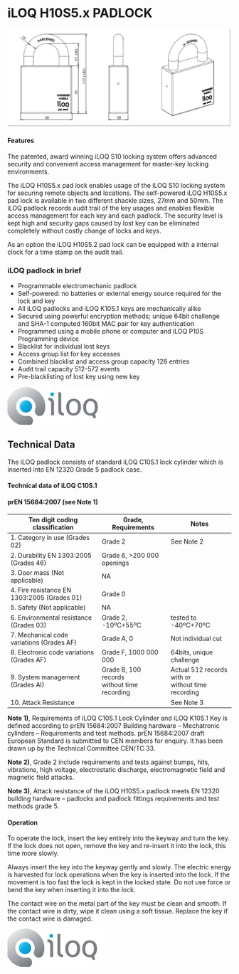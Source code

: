 # iLOQ H10S5.x PADLOCK

![](_page_0_Figure_1.jpeg)

#### Features

The patented, award winning iLOQ S10 locking system offers advanced security and convenient access management for master-key locking environments.

The iLOQ H10S5.x pad lock enables usage of the iLOQ S10 locking system for securing remote objects and locations. The self-powered iLOQ H10S5.x pad lock is available in two different shackle sizes, 27mm and 50mm. The iLOQ padlock records audit trail of the key usages and enables flexible access management for each key and each padlock. The security level is kept high and security gaps caused by lost key can be eliminated completely without costly change of locks and keys.

As an option the iLOQ H10S5.2 pad lock can be equipped with a internal clock for a time stamp on the audit trail.

### iLOQ padlock in brief

- Programmable electromechanic padlock
- Self-powered: no batteries or external energy source required for the lock and key
- All iLOQ padlocks and iLOQ K10S.1 keys are mechanically alike
- Secured using powerful encryption methods; unique 64bit challenge and SHA-1 computed 160bit MAC pair for key authentication
- Programmed using a mobile phone or computer and iLOQ P10S Programming device
- Blacklist for individual lost keys
- Access group list for key accesses
- Combined blacklist and access group capacity 128 entries
- Audit trail capacity 512-572 events
- Pre-blacklisting of lost key using new key

![](_page_0_Picture_17.jpeg)

## Technical Data

The iLOQ padlock consists of standard iLOQ C10S.1 lock cylinder which is inserted into EN 12320 Grade 5 padlock case.

#### **Technical data of iLOQ C10S.1**

#### **prEN 15684:2007 (see Note 1)**

| Ten digit coding classification             | Grade, Requirements                            | Notes                                                |
|---------------------------------------------|------------------------------------------------|------------------------------------------------------|
| 1. Category in use (Grades 02)              | Grade 2                                        | See Note 2                                           |
| 2. Durability EN 1303:2005 (Grades 46)      | Grade 6, >200 000 openings                     |                                                      |
| 3. Door mass (Not applicable)               | NA                                             |                                                      |
| 4. Fire resistance EN 1303:2005 (Grades 01) | Grade 0                                        |                                                      |
| 5. Safety (Not applicable)                  | NA                                             |                                                      |
| 6. Environmental resistance (Grades 03)     | Grade 2, -10ºC+55ºC                            | tested to -40ºC+70ºC                                 |
| 7. Mechanical code variations (Grades AF)   | Grade A, 0                                     | Not individual cut                                   |
| 8. Electronic code variations (Grades AF)   | Grade F, 1000 000 000                          | 64bits, unique challenge                             |
| 9. System management (Grades AI)            | Grade B, 100 records<br>without time recording | Actual 512 records with or<br>without time recording |
| 10. Attack Resistance                       |                                                | See Note 3                                           |

**Note 1)**, Requirements of iLOQ C10S.1 Lock Cylinder and iLOQ K10S.1 Key is defined according to prEN 15684:2007 Building hardware – Mechatronic cylinders – Requirements and test methods. prEN 15684:2007 draft European Standard is submitted to CEN members for enquiry. It has been drawn up by the Technical Committee CEN/TC 33.

**Note 2)**, Grade 2 include requirements and tests against bumps, hits, vibrations, high voltage, electrostatic discharge, electromagnetic field and magnetic field attacks.

**Note 3)**, Attack resistance of the iLOQ H10S5.x padlock meets EN 12320 building hardware – padlocks and padlock fittings requirements and test methods grade 5.

#### Operation

To operate the lock, insert the key entirely into the keyway and turn the key. If the lock does not open, remove the key and re-insert it into the lock, this time more slowly.

Always insert the key into the keyway gently and slowly. The electric energy is harvested for lock operations when the key is inserted into the lock. If the movement is too fast the lock is kept in the locked state. Do not use force or bend the key when inserting it into the lock.

The contact wire on the metal part of the key must be clean and smooth. If the contact wire is dirty, wipe it clean using a soft tissue. Replace the key if the contact wire is damaged.

![](_page_1_Picture_12.jpeg)